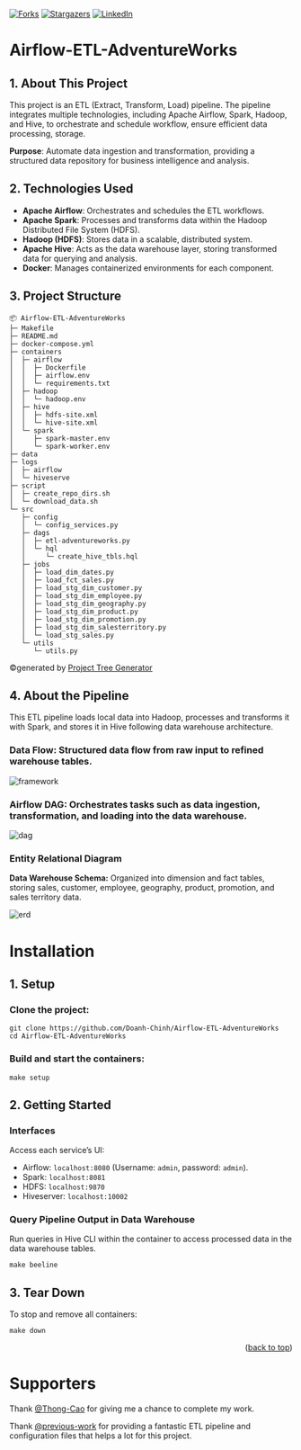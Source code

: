 <a name="readme-top"></a>

[![Forks][forks-shield]][forks-url]
[![Stargazers][stars-shield]][stars-url]
[![LinkedIn][linkedin-shield]][linkedin-url]

# Airflow-ETL-AdventureWorks
## 1. About This Project
This project is an ETL (Extract, Transform, Load) pipeline. The pipeline integrates multiple technologies, including Apache Airflow, Spark, Hadoop, and Hive, to orchestrate and schedule workflow, ensure efficient data processing, storage.

**Purpose**: Automate data ingestion and transformation, providing a structured data repository for business intelligence and analysis.

## 2. Technologies Used
- **Apache Airflow**: Orchestrates and schedules the ETL workflows.
- **Apache Spark**: Processes and transforms data within the Hadoop Distributed File System (HDFS).
- **Hadoop (HDFS)**: Stores data in a scalable, distributed system.
- **Apache Hive**: Acts as the data warehouse layer, storing transformed data for querying and analysis.
- **Docker**: Manages containerized environments for each component.
## 3. Project Structure
```
📦 Airflow-ETL-AdventureWorks
├─ Makefile
├─ README.md
├─ docker-compose.yml
├─ containers
│  ├─ airflow
│  │  ├─ Dockerfile
│  │  ├─ airflow.env
│  │  └─ requirements.txt
│  ├─ hadoop
│  │  └─ hadoop.env
│  ├─ hive
│  │  ├─ hdfs-site.xml
│  │  └─ hive-site.xml
│  └─ spark
│     ├─ spark-master.env
│     └─ spark-worker.env
├─ data
├─ logs
│  ├─ airflow
│  └─ hiveserve
├─ script
│  ├─ create_repo_dirs.sh
│  └─ download_data.sh
└─ src
   ├─ config
   │  └─ config_services.py
   ├─ dags
   │  ├─ etl-adventureworks.py
   │  └─ hql
   │     └─ create_hive_tbls.hql
   ├─ jobs
   │  ├─ load_dim_dates.py
   │  ├─ load_fct_sales.py
   │  ├─ load_stg_dim_customer.py
   │  ├─ load_stg_dim_employee.py
   │  ├─ load_stg_dim_geography.py
   │  ├─ load_stg_dim_product.py
   │  ├─ load_stg_dim_promotion.py
   │  ├─ load_stg_dim_salesterritory.py
   │  └─ load_stg_sales.py
   └─ utils
      └─ utils.py
```
©generated by [Project Tree Generator](https://woochanleee.github.io/project-tree-generator)
## 4. About the Pipeline
This ETL pipeline loads local data into Hadoop, processes and transforms it with Spark, and stores it in Hive following data warehouse architecture.
### Data Flow: Structured data flow from raw input to refined warehouse tables.
![framework](assets/images/Framework.png)
### Airflow DAG: Orchestrates tasks such as data ingestion, transformation, and loading into the data warehouse.
![dag](assets/images/DAG-Graph.png)
### Entity Relational Diagram
**Data Warehouse Schema:** Organized into dimension and fact tables, storing sales, customer, employee, geography, product, promotion, and sales territory data.

![erd](assets/images/Entity-Relational-Diagram-Sales-AdventureWorks.png)

# Installation
## 1. Setup
### Clone the project:
```
git clone https://github.com/Doanh-Chinh/Airflow-ETL-AdventureWorks
cd Airflow-ETL-AdventureWorks
```
### Build and start the containers:
```
make setup
```
## 2. Getting Started
### Interfaces
Access each service’s UI:

- Airflow: `localhost:8080` (Username: `admin`, password: `admin`).  
- Spark: `localhost:8081`
- HDFS: `localhost:9870`
- Hiveserver: `localhost:10002`
### Query Pipeline Output in Data Warehouse
Run queries in Hive CLI within the container to access processed data in the data warehouse tables.
```
make beeline
```
## 3. Tear Down
To stop and remove all containers:
```
make down
```
<p align="right">(<a href="#readme-top">back to top</a>)</p>

# Supporters
Thank [@Thong-Cao](https://github.com/Thong-Cao) for giving me a chance to complete my work.

Thank [@previous-work](https://github.com/minkminkk/etl-opensky) for providing a fantastic ETL pipeline and configuration files that helps a lot for this project.

<!-- Badges -->
[forks-shield]: https://img.shields.io/github/forks/Doanh-Chinh/Airflow-ETL-AdventureWorks.svg?style=for-the-badge
[forks-url]: https://github.com/Doanh-Chinh/Airflow-ETL-AdventureWorks/network/members
[stars-shield]: https://img.shields.io/github/stars/Doanh-Chinh/Airflow-ETL-AdventureWorks.svg?style=for-the-badge
[stars-url]: https://github.com/Doanh-Chinh/Airflow-ETL-AdventureWorks/stargazers
[linkedin-shield]: https://img.shields.io/badge/LinkedIn-Profile-blue?style=for-the-badge&logo=linkedin
[linkedin-url]: https://www.linkedin.com/in/chinh-luong-doanh/
